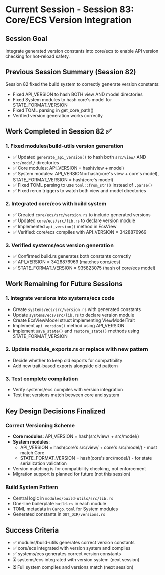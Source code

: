 # Current Session - Session 83: Core/ECS Version Integration

## Session Goal
Integrate generated version constants into core/ecs to enable API version checking for hot-reload safety.

## Previous Session Summary (Session 82)
Session 82 fixed the build system to correctly generate version constants:
- Fixed API_VERSION to hash BOTH view AND model directories
- Fixed System modules to hash core's model for STATE_FORMAT_VERSION
- Fixed TOML parsing in get_core_path()
- Verified version generation works correctly

## Work Completed in Session 82 ✅

### 1. Fixed modules/build-utils version generation
- ✅ Updated `generate_api_version()` to hash both `src/view/` AND `src/model/` directories
- ✅ Core modules: API_VERSION = hash(view + model)
- ✅ System modules: API_VERSION = hash(core's view + core's model), STATE_FORMAT_VERSION = hash(core's model)
- ✅ Fixed TOML parsing to use `toml::from_str()` instead of `.parse()`
- ✅ Fixed rerun triggers to watch both view and model directories

### 2. Integrated core/ecs with build system
- ✅ Created `core/ecs/src/version.rs` to include generated versions
- ✅ Updated `core/ecs/src/lib.rs` to declare version module
- ✅ Implemented `api_version()` method in EcsView
- ✅ Verified: core/ecs compiles with API_VERSION = 3428876969

### 3. Verified systems/ecs version generation
- ✅ Confirmed build.rs generates both constants correctly
- ✅ API_VERSION = 3428876969 (matches core/ecs)
- ✅ STATE_FORMAT_VERSION = 935823075 (hash of core/ecs model)

## Work Remaining for Future Sessions

### 1. Integrate versions into systems/ecs code
- Create `systems/ecs/src/version.rs` with generated constants
- Update `systems/ecs/src/lib.rs` to declare version module
- Create EcsViewModel struct implementing ViewModelTrait
- Implement `api_version()` method using API_VERSION
- Implement `save_state()` and `restore_state()` methods using STATE_FORMAT_VERSION

### 2. Update module_exports.rs or replace with new pattern
- Decide whether to keep old exports for compatibility
- Add new trait-based exports alongside old pattern

### 3. Test complete compilation
- Verify systems/ecs compiles with version integration
- Test that versions match between core and system

## Key Design Decisions Finalized

### Correct Versioning Scheme
- **Core modules**: API_VERSION = hash(src/view/ + src/model/)
- **System modules**:
  - API_VERSION = hash(core's src/view/ + core's src/model/) - must match Core
  - STATE_FORMAT_VERSION = hash(core's src/model/) - for state serialization validation
- Version matching is for compatibility checking, not enforcement
- Migration support is planned for future (not this session)

### Build System Pattern
- Central logic in `modules/build-utils/src/lib.rs`
- One-line boilerplate `build.rs` in each module
- TOML metadata in `Cargo.toml` for System modules
- Generated constants in `OUT_DIR/versions.rs`

## Success Criteria
- ✅ modules/build-utils generates correct version constants
- ✅ core/ecs integrated with version system and compiles
- ✅ systems/ecs generates correct version constants
- ⏳ systems/ecs integrated with version system (next session)
- ⏳ Full system compiles and versions match (next session)
